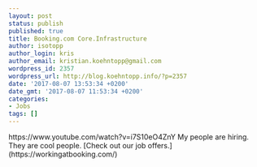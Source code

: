 ```yaml
---
layout: post
status: publish
published: true
title: Booking.com Core.Infrastructure
author: isotopp
author_login: kris
author_email: kristian.koehntopp@gmail.com
wordpress_id: 2357
wordpress_url: http://blog.koehntopp.info/?p=2357
date: '2017-08-07 13:53:34 +0200'
date_gmt: '2017-08-07 11:53:34 +0200'
categories:
- Jobs
tags: []
---
```

<p>https://www.youtube.com/watch?v=i7S10eO4ZnY My people are hiring. They are cool people. [Check out our job offers.](https://workingatbooking.com/)</p>
